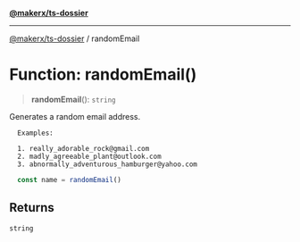 [**@makerx/ts-dossier**](/docs/README.md)

***

[@makerx/ts-dossier](/docs/README.md) / randomEmail

# Function: randomEmail()

> **randomEmail**(): `string`

Generates a random email address.

```text
  Examples:

  1. really_adorable_rock@gmail.com
  2. madly_agreeable_plant@outlook.com
  3. abnormally_adventurous_hamburger@yahoo.com
```

```typescript
  const name = randomEmail()
```

## Returns

`string`
